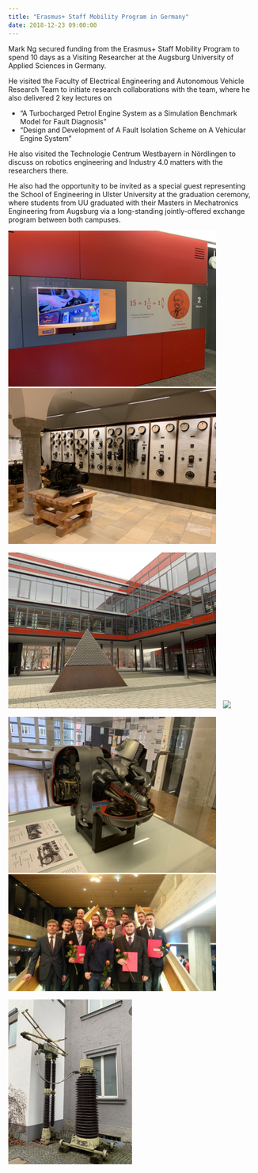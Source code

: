 ```yaml
---
title: "Erasmus+ Staff Mobility Program in Germany"
date: 2018-12-23 09:00:00
---
```


Mark Ng secured funding from the Erasmus+ Staff Mobility Program to spend 10 days as a Visiting Researcher at the Augsburg 
University of Applied Sciences in Germany. 

He visited the Faculty of Electrical Engineering and Autonomous Vehicle Research Team to initiate research collaborations with 
the team, where he also delivered 2 key lectures on
* “A Turbocharged Petrol Engine System as a Simulation Benchmark Model for Fault Diagnosis”
* “Design and Development of A Fault Isolation Scheme on A Vehicular Engine System”

He also visited the Technologie Centrum Westbayern in Nördlingen to discuss on robotics engineering and Industry 4.0 matters 
with the researchers there.

He also had the opportunity to be invited as a special guest representing the School of Engineering in Ulster University at the 
graduation ceremony, where students from UU graduated with their Masters in Mechatronics Engineering from Augsburg via a 
long-standing jointly-offered exchange program between both campuses.

<img src="/assets/Figures/Augsburga.jpg" width="420">&emsp;<img src="/assets/Figures/Augsburgb.jpg" width="420">  

<img src="/assets/Figures/Augsburgc.jpg" width="420">&emsp;<img src="/assets/Figures/Augsburgd.jpg" width="420">  

<img src="/assets/Figures/Augsburge.jpg" width="420">&emsp;<img src="/assets/Figures/Augsburgf.jpg" width="420">  

<img src="/assets/Figures/Augsburgg.jpg" width="250">
